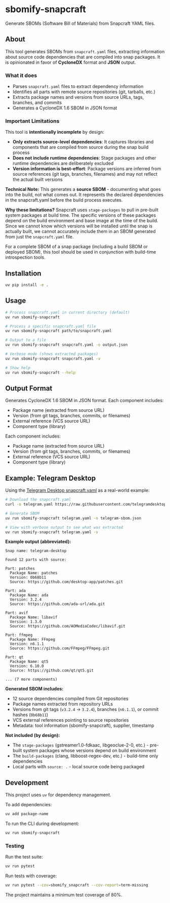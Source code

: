 # sbomify-snapcraft

Generate SBOMs (Software Bill of Materials) from Snapcraft YAML files.

## About

This tool generates SBOMs from `snapcraft.yaml` files, extracting information about source code dependencies that are compiled into snap packages. It is opinionated in favor of **CycloneDX** format and **JSON** output.

### What it does

- Parses `snapcraft.yaml` files to extract dependency information
- Identifies all parts with remote source repositories (git, tarballs, etc.)
- Extracts package names and versions from source URLs, tags, branches, and commits
- Generates a CycloneDX 1.6 SBOM in JSON format

### Important Limitations

This tool is **intentionally incomplete** by design:

- **Only extracts source-level dependencies**: It captures libraries and components that are compiled from source during the snap build process
- **Does not include runtime dependencies**: Stage packages and other runtime dependencies are deliberately excluded
- **Version information is best-effort**: Package versions are inferred from source references (git tags, branches, filenames) and may not reflect the actual built versions

**Technical Note:** This generates a **source SBOM** - documenting what goes into the build, not what comes out. It represents the declared dependencies in the snapcraft.yaml before the build process executes.

**Why these limitations?** Snapcraft uses `stage-packages` to pull in pre-built system packages at build time. The specific versions of these packages depend on the build environment and base image at the time of the build. Since we cannot know which versions will be installed until the snap is actually built, we cannot accurately include them in an SBOM generated from just the `snapcraft.yaml` file.

For a complete SBOM of a snap package (including a build SBOM or deployed SBOM), this tool should be used in conjunction with build-time introspection tools.

## Installation

```bash
uv pip install -e .
```

## Usage

```bash
# Process snapcraft.yaml in current directory (default)
uv run sbomify-snapcraft

# Process a specific snapcraft.yaml file
uv run sbomify-snapcraft path/to/snapcraft.yaml

# Output to a file
uv run sbomify-snapcraft snapcraft.yaml -o output.json

# Verbose mode (shows extracted packages)
uv run sbomify-snapcraft snapcraft.yaml -v

# Show help
uv run sbomify-snapcraft --help
```

## Output Format

Generates CycloneDX 1.6 SBOM in JSON format. Each component includes:

- Package name (extracted from source URL)
- Version (from git tags, branches, commits, or filenames)
- External reference (VCS source URL)
- Component type (library)

Each component includes:

- Package name (extracted from source URL)
- Version (from git tags, branches, commits, or filenames)
- External reference (VCS source URL)
- Component type (library)

## Example: Telegram Desktop

Using the [Telegram Desktop snapcraft.yaml](https://raw.githubusercontent.com/telegramdesktop/tdesktop/refs/heads/dev/snap/snapcraft.yaml) as a real-world example:

```bash
# Download the snapcraft.yaml
curl -o telegram.yaml https://raw.githubusercontent.com/telegramdesktop/tdesktop/refs/heads/dev/snap/snapcraft.yaml

# Generate SBOM
uv run sbomify-snapcraft telegram.yaml -o telegram-sbom.json

# View with verbose output to see what was extracted
uv run sbomify-snapcraft telegram.yaml -v
```

**Example output (abbreviated):**

```
Snap name: telegram-desktop

Found 12 parts with source:

Part: patches
  Package Name: patches
  Version: 0b68b11
  Source: https://github.com/desktop-app/patches.git

Part: ada
  Package Name: ada
  Version: 3.2.4
  Source: https://github.com/ada-url/ada.git

Part: avif
  Package Name: libavif
  Version: 1.3.0
  Source: https://github.com/AOMediaCodec/libavif.git

Part: ffmpeg
  Package Name: FFmpeg
  Version: n6.1.1
  Source: https://github.com/FFmpeg/FFmpeg.git

Part: qt
  Package Name: qt5
  Version: 6.10.0
  Source: https://github.com/qt/qt5.git

... (7 more components)
```

**Generated SBOM includes:**

- 12 source dependencies compiled from Git repositories
- Package names extracted from repository URLs
- Versions from git tags (`v3.2.4` → `3.2.4`), branches (`n6.1.1`), or commit hashes (`0b68b11`)
- VCS external references pointing to source repositories
- Metadata: tool information (sbomify-snapcraft), supplier, timestamp

**Not included (by design):**

- The `stage-packages` (gstreamer1.0-fdkaac, libgeoclue-2-0, etc.) - pre-built system packages whose versions depend on build environment
- The `build-packages` (clang, libboost-regex-dev, etc.) - build-time only dependencies
- Local parts with `source: .` - local source code being packaged

## Development

This project uses `uv` for dependency management.

To add dependencies:

```bash
uv add package-name
```

To run the CLI during development:

```bash
uv run sbomify-snapcraft
```

### Testing

Run the test suite:

```bash
uv run pytest
```

Run tests with coverage:

```bash
uv run pytest --cov=sbomify_snapcraft --cov-report=term-missing
```

The project maintains a minimum test coverage of 80%.


